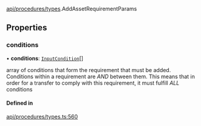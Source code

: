 [api/procedures/types](../../../../Modules/API/Procedures/Types.md).AddAssetRequirementParams

## Properties

### conditions

• **conditions**: [`InputCondition`](../../../../Modules/Types/Types.md#inputcondition)[]

array of conditions that form the requirement that must be added.
  Conditions within a requirement are *AND* between them. This means that in order
  for a transfer to comply with this requirement, it must fulfill *ALL* conditions

#### Defined in

[api/procedures/types.ts:560](https://github.com/PolymeshAssociation/polymesh-sdk/blob/15be87e8/src/api/procedures/types.ts#L560)
